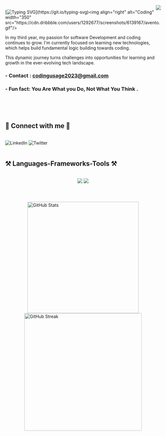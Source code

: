 <img align="right" src="https://visitor-badge.laobi.icu/badge?page_id=UtsavSingh29" />

[![Typing SVG](https://readme-typing-svg.herokuapp.com?font=Noto+Sans+Display&weight=600&size=40&pause=600&color=F7F7F7&background=FFFFFF00&vCenter=true&random=false&width=503&height=65&lines=Hi+There+%F0%9F%91%8B!;I+am+Utsav+Singh.+;I+am+a+Developer.;I+am+a+Coder.)](https://git.io/typing-svg)<img align="right" alt="Coding" width="350" src="https://cdn.dribbble.com/users/1292677/screenshots/6139167/avento.gif"/>



In my third year, my passion for software Development and coding continues to grow. I'm currently focused on learning new technologies, which helps build fundamental logic building towards coding. 

This dynamic journey turns challenges into opportunities for learning and growth in the ever-evolving tech landscape.
### - Contact : **codingusage2023@gmail.com**
### - Fun fact: **You Are What you Do, Not What You Think .**
 <br><br><br>

<h2 >🤝 Connect with me 🤝</h2>
<br/>
<a href="https://www.linkedin.com/in/utsav-singh-8399b0264/" target="_blank" style="text-decoration: none;">
  <img src="https://img.shields.io/badge/LinkedIn-%230077B5.svg?style=for-the-badge&logo=linkedin&logoColor=white" alt="LinkedIn">
</a>
<a href="https://x.com/MyPc545493" target="_blank" style="text-decoration: none;">
  <img src="https://img.shields.io/badge/Twitter-000000.svg?style=for-the-badge&logo=twitter&logoColor=white" alt="Twitter">
</a>
 <br><br>
<h2 >⚒️ Languages-Frameworks-Tools ⚒️</h2>
<br/>
<div align="center">
    <img src="https://skillicons.dev/icons?i=react,vscode,github,tailwind,git,nodejs" />
    <img src="https://skillicons.dev/icons?i=python,javascript,firebase,mongodb,c,cpp,scikitlearn"/>
</div>
<div>
<div style="display: flex; justify-content: flex-start; margin-bottom: 20px;">
</div>
<br>
<div style="display: flex; flex-direction: column; align-items: center; margin-bottom: 20px; padding:20px;justify-content:center;">
  <img src="https://github-readme-stats.vercel.app/api?username=UtsavSingh29&show_icons=true&locale=en&theme=gruvbox" alt="GitHub Stats" width="360" />
  <img src="https://github-readme-streak-stats.herokuapp.com/?user=UtsavSingh29&theme=algolia" alt="GitHub Streak" width="380" /> 
</div> 
</div>
